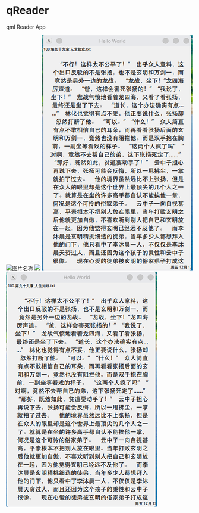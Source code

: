 # qReader
qml Reader App

 ![图片名称](https://www.baidu.com/img/bd_logo1.png) 
 ![](https://github.com/RownH/backReadme/TIM图片20191213214718.png)
 ![](https://github.com/RownH/qReader/blob/master/backReadme/TIM%E5%9B%BE%E7%89%8720191213214718.png) 
 ![](https://github.com/RownH/qReader/blob/master/backReadme/TIM%E5%9B%BE%E7%89%8720191213214718.png) 
